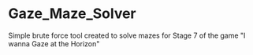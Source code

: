 # Gaze_Maze_Solver
Simple brute force tool created to solve mazes for Stage 7 of the game "I wanna Gaze at the Horizon"
